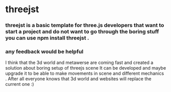 <h1>threejst</h1>
<h3>threejst is a basic template for three.js developers that want to start a project and do not want to go through the boring stuff you can use npm install threejst . </h3>
<h3> any feedback would be helpful </h3>

<p> I think that the 3d world and metawerse are coming fast and created a solution about boring setup of threejs scene It can be developed and maybe upgrade it to be able to make movements in scene and different mechanics . After all everyone knows that 3d world and websites will replace the current one :) </p>
